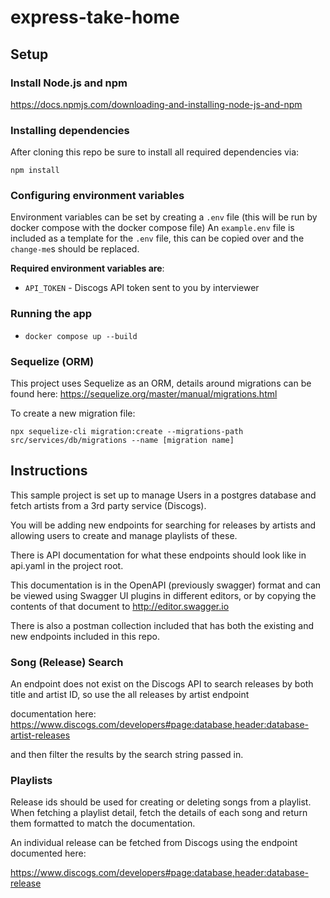 # express-take-home

## Setup

### Install Node.js and npm

https://docs.npmjs.com/downloading-and-installing-node-js-and-npm

### Installing dependencies

After cloning this repo be sure to install all required dependencies via:

`npm install`

### Configuring environment variables

Environment variables can be set by creating a `.env` file (this will be run by docker compose with the docker compose file)
An `example.env` file is included as a template for the `.env` file, this can be copied over and the `change-me`s should be replaced.

**Required environment variables are**:

- `API_TOKEN` - Discogs API token sent to you by interviewer

### Running the app

- `docker compose up --build`

### Sequelize (ORM)

This project uses Sequelize as an ORM, details around migrations can be found here: https://sequelize.org/master/manual/migrations.html

To create a new migration file:

`npx sequelize-cli migration:create --migrations-path src/services/db/migrations --name [migration name]`

## Instructions

This sample project is set up to manage Users in a postgres database and fetch artists from a 3rd party service (Discogs).

You will be adding new endpoints for searching for releases by artists and allowing users to create and manage playlists of these.

There is API documentation for what these endpoints should look like in api.yaml in the project root.

This documentation is in the OpenAPI (previously swagger) format and can be viewed using Swagger UI plugins in different editors, or by copying the contents of that document to http://editor.swagger.io

There is also a postman collection included that has both the existing and new endpoints included in this repo.

### Song (Release) Search

An endpoint does not exist on the Discogs API to search releases by both title and artist ID, so use the all releases by artist endpoint

documentation here: https://www.discogs.com/developers#page:database,header:database-artist-releases

and then filter the results by the search string passed in.

### Playlists

Release ids should be used for creating or deleting songs from a playlist. When fetching a playlist detail, fetch the details of each song and return them formatted to match the documentation.

An individual release can be fetched from Discogs using the endpoint documented here:

https://www.discogs.com/developers#page:database,header:database-release
